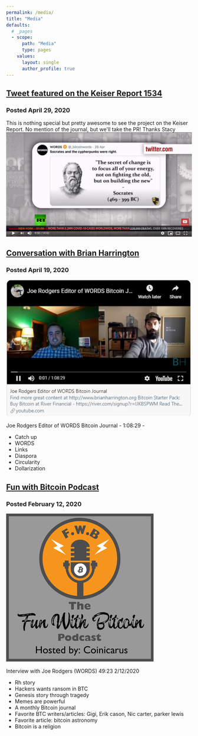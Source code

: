 ```yaml
---
permalink: /media/
title: "Media"
defaults:
  # _pages
  - scope:
      path: "Media"
      type: pages
    values:
      layout: single
      author_profile: true
---
```


## [Tweet featured on the Keiser Report 1534](https://youtu.be/x9owXLhsg-0?t=561)
### Posted April 29, 2020
This is nothing special but pretty awesome to see the project on the Keiser Report. No mention of the journal, but we'll take the PR! Thanks Stacy
[![](/assets/images/media/keiser-report.png)](https://youtu.be/x9owXLhsg-0?t=560)

## [Conversation with Brian Harrington](https://youtu.be/rMTVUMXcuL8)
### Posted April 19, 2020
[![](/assets/images/media/brianharrington.png)](https://youtu.be/rMTVUMXcuL8?t=1)

Joe Rodgers Editor of WORDS Bitcoin Journal - 1:08:29 - 
* Catch up 
* WORDS
* Links
* Diaspora
* Circularity
* Dollarization

## [Fun with Bitcoin Podcast](https://anchor.fm/funwithbitcoin/episodes/Interview-with-Joe-Rodgers-WORDS-eapkfi)
### Posted February 12, 2020
[![](/assets/images/media/funwithbitcoin.png)](https://anchor.fm/funwithbitcoin/episodes/Interview-with-Joe-Rodgers-WORDS-eapkfi)

Interview with Joe Rodgers (WORDS)	49:23	2/12/2020	
* Rh story 
* Hackers wants ransom in BTC 
* Genesis story through tragedy 
* Memes are powerful 
* A monthly Bitcoin journal 
* Favorite BTC writers/articles: Gigi, Erik cason, Nic carter, parker lewis 
* Favorite article: bitcoin astronomy 
* Bitcoin is a religion 
